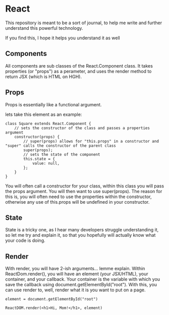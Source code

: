 # React

This repository is meant to be a sort of journal, to help me write and further understand this powerful technology.

If you find this, I hope it helps you understand it as well

## Components

All components are sub classes of the React.Component class. It takes properties (or "props") as a perameter, and uses
the render method to return JSX (which is HTML on HGH).

## Props

Props is essentially like a functional argument.

lets take this element as an example:

```
class Square extends React.Component {
    // sets the constructor of the class and passes a properties argument
    constructor(props) {
        // super(props) allows for "this.props" in a constructor and "super" calls the constructor of the parent class
        super(props);
        // sets the state of the component
        this.state = {
            value: null,
        };
    }
}
```

You will often call a constructor for your class, within this class you will pass the props argument. You will then want to use super(props). The
reason for this is, you will often need to use the properties within the constructor, otherwise any use of this.props will be undefined in your constructor.

## State

State is a tricky one, as I hear many developers struggle understanding it, so let me try and explain it, so that you hopefully will actually know what your code is doing.

## Render

With render, you will have 2-ish arguments... lemme explain. Within ReactDom.render(), you will have an element (your JSX/HTML), your container, and your callback. Your container is the variable with which you save the callback using
document.getElementById("root"). With this, you can use render to, well, render what it is you want to put on a page.

```
element = document.getElementById("root")

ReactDOM.render(<h1>Hi, Mom!</h1>, element)
```
